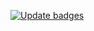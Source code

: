 <!--START_SECTION:badges-->
[![Update badges](https://github.com/CharlesWLudwig/CharlesWLudwig/actions/workflows/update-badges.yml/badge.svg?branch=main)](https://github.com/CharlesWLudwig/CharlesWLudwig/actions/workflows/update-badges.yml)
<!--END_SECTION:badges-->
